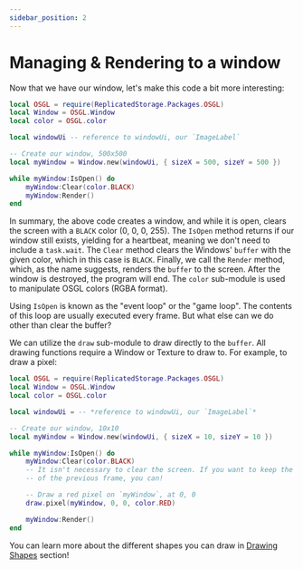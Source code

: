 ```yaml
---
sidebar_position: 2
---
```


# Managing & Rendering to a window

Now that we have our window, let's make this code a bit more interesting:

```lua
local OSGL = require(ReplicatedStorage.Packages.OSGL)
local Window = OSGL.Window
local color = OSGL.color

local windowUi -- reference to windowUi, our `ImageLabel`

-- Create our window, 500x500
local myWindow = Window.new(windowUi, { sizeX = 500, sizeY = 500 })

while myWindow:IsOpen() do
    myWindow:Clear(color.BLACK)
    myWindow:Render()
end
```

In summary, the above code creates a window, and while it is open, clears the screen with a `BLACK` color (0, 0, 0, 255). The `IsOpen` method returns if our window still exists, yielding for a heartbeat, meaning we don't need to include a `task.wait`. The `Clear` method clears the Windows' `buffer` with the given color, which in this case is `BLACK`. Finally, we call the `Render` method, which, as the name suggests, renders the `buffer` to the screen. After the window is destroyed, the program will end. The `color` sub-module is used to manipulate OSGL colors (RGBA format).

Using `IsOpen` is known as the "event loop" or the "game loop". The contents of this loop are usually executed every frame. But what else can we do other than clear the buffer?

We can utilize the `draw` sub-module to draw directly to the `buffer`. All drawing functions require a Window or Texture to draw to. For example, to draw a pixel:

```lua
local OSGL = require(ReplicatedStorage.Packages.OSGL)
local Window = OSGL.Window
local color = OSGL.color

local windowUi = -- *reference to windowUi, our `ImageLabel`*

-- Create our window, 10x10
local myWindow = Window.new(windowUi, { sizeX = 10, sizeY = 10 })

while myWindow:IsOpen() do
    myWindow:Clear(color.BLACK)
    -- It isn't necessary to clear the screen. If you want to keep the contents
    -- of the previous frame, you can!

    -- Draw a red pixel on `myWindow`, at 0, 0
    draw.pixel(myWindow, 0, 0, color.RED)

    myWindow:Render()
end
```

You can learn more about the different shapes you can draw in [Drawing Shapes](../Shapes/drawing-shapes) section!
